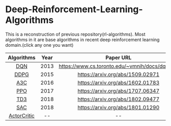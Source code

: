 # Deep-Reinforcement-Learning-Algorithms
This is a reconstruction of previous repository(rl-algorithms). Most algorithms in it are base algorithms in recent deep reinforcement learning domain.(click any one you want)  


Algorithms  | Year | Paper URL|
| :---: | :---:| :---:|
[DQN](https://github.com/rainandwind1/Deep-Reinforcement-Learning-Algorithms/blob/master/value_based/DQN.py)  | 2013 | https://www.cs.toronto.edu/~vmnih/docs/dqn.pdf |
[DDPG](https://github.com/rainandwind1/Deep-Reinforcement-Learning-Algorithms/blob/master/policy_based/DDPG.py)  | 2015 | https://arxiv.org/abs/1509.02971 |
[A3C]()  | 2016 | https://arxiv.org/abs/1602.01783 |
[PPO](https://github.com/rainandwind1/Deep-Reinforcement-Learning-Algorithms/blob/master/policy_based/PPO.py)  | 2017 | https://arxiv.org/abs/1707.06347 |
[TD3]()  | 2018 | https://arxiv.org/abs/1802.09477 |
[SAC]()  | 2018 | https://arxiv.org/abs/1801.01290 |
[ActorCritic](https://github.com/rainandwind1/Deep-Reinforcement-Learning-Algorithms/blob/master/policy_based/ActorCritic.py)  | -- | -- |

